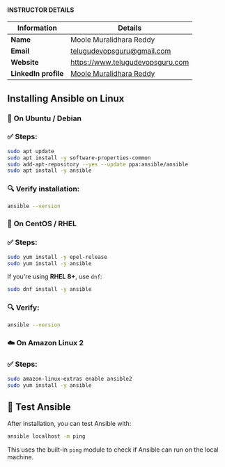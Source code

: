 #### INSTRUCTOR DETAILS

|  Information             | Details                                                                      |
|----------------------    |------------------------------------------------------------------------------|
| **Name**                 | Moole Muralidhara Reddy                                                      |
| **Email**                | telugudevopsguru@gmail.com                                                |
| **Website**              | https://www.telugudevopsguru.com               |
| **LinkedIn profile**     | [Moole Muralidhara Reddy](https://www.linkedin.com/in/moole-muralidhara-reddy) |

## Installing Ansible on Linux

### 🐧 **On Ubuntu / Debian**

### ✅ Steps:

```bash
sudo apt update
sudo apt install -y software-properties-common
sudo add-apt-repository --yes --update ppa:ansible/ansible
sudo apt install -y ansible
```

### 🔍 Verify installation:

```bash
ansible --version
```


### 🔴 **On CentOS / RHEL**

### ✅ Steps:

```bash
sudo yum install -y epel-release
sudo yum install -y ansible
```

If you're using **RHEL 8+**, use `dnf`:

```bash
sudo dnf install -y ansible
```

### 🔍 Verify:

```bash
ansible --version
```


### ☁️ **On Amazon Linux 2**

### ✅ Steps:

```bash
sudo amazon-linux-extras enable ansible2
sudo yum install -y ansible
```


## 🧪 Test Ansible

After installation, you can test Ansible with:

```bash
ansible localhost -m ping
```

This uses the built-in `ping` module to check if Ansible can run on the local machine.

